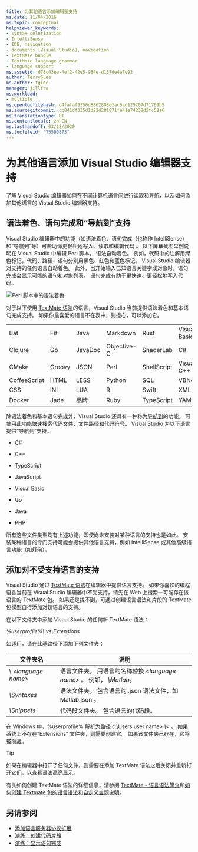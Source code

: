```yaml
---
title: 为其他语言添加编辑器支持
ms.date: 11/04/2016
ms.topic: conceptual
helpviewer_keywords:
- syntax colorization
- IntelliSense
- IDE, navigation
- documents [Visual Studio], navigation
- TextMate bundle
- TextMate language grammar
- language support
ms.assetid: d78c43ee-4ef2-42e5-984e-d137de4e7e92
author: TerryGLee
ms.author: tglee
manager: jillfra
ms.workload:
- multiple
ms.openlocfilehash: d4fafaf9356d8862808e1ac6ad125207d71769b5
ms.sourcegitcommit: cc841df335d1d22d281871fe41e74238d2fc52a6
ms.translationtype: HT
ms.contentlocale: zh-CN
ms.lasthandoff: 03/18/2020
ms.locfileid: "75590873"
---
```

# <a name="add-visual-studio-editor-support-for-other-languages"></a>为其他语言添加 Visual Studio 编辑器支持

了解 Visual Studio 编辑器如何在不同计算机语言间进行读取和导航，以及如何添加其他语言的 Visual Studio 编辑器支持。

## <a name="syntax-colorization-statement-completion-and-navigate-to-support"></a>语法着色、语句完成和“导航到”支持

Visual Studio 编辑器中的功能（如语法着色、语句完成（也称作 IntelliSense）和“导航到”等）可帮助你更轻松地写入、读取和编辑代码  。 以下屏幕截图举例说明在 Visual Studio 中编辑 Perl 脚本。 语法自动着色。 例如，代码中的注解用绿色标记，代码、路径、语句分别用黑色、红色和蓝色标记。 Visual Studio 编辑器对支持的任何语言自动着色。 此外，当开始输入已知语言关键字或对象时，语句完成会显示可能的语句和对象列表。 语句完成有助于更快速、更轻松地写入代码。

![Perl 脚本中的语法着色](../ide/media/vside_perledit.png)

对于以下使用 [TextMate 语法](https://manual.macromates.com/en/language_grammars)的语言，Visual Studio 当前提供语法着色和基本语句完成支持。 如果你最喜爱的语言不在表中，别担心，可以添加它。

|||||||
|-|-|-|-|-|-|
|Bat|F#|Java|Markdown|Rust|Visual Basic|
|Clojure|Go|JavaDoc|Objective-C|ShaderLab|C#|
|CMake|Groovy|JSON|Perl|ShellScript|Visual C++|
|CoffeeScript|HTML|LESS|Python|SQL|VBNet|
|CSS|INI|LUA|R|Swift|XML|
|Docker|Jade|品牌|Ruby|TypeScript|YAML|

除语法着色和基本语句完成外，Visual Studio 还具有一种称为[导航到](https://blogs.msdn.microsoft.com/benwilli/2015/04/09/visual-studio-tip-3-use-navigate-to/)的功能。 可使用此功能快速搜索代码文件、文件路径和代码符号。 Visual Studio 为以下语言提供“导航到”支持。

- C#

- C++

- TypeScript

- JavaScript

- Visual Basic

- Go

- Java

- PHP

所有这些文件类型均有上述功能，即使尚未安装对某种语言的支持也是如此。 安装某种语言的专门支持可能会提供其他语言支持，例如 IntelliSense 或其他高级语言功能（如灯泡）。

## <a name="add-support-for-non-supported-languages"></a>添加对不受支持语言的支持

Visual Studio 通过 [TextMate 语法](https://manual.macromates.com/en/language_grammars)在编辑器中提供语言支持。 如果你喜欢的编程语言当前在 Visual Studio 编辑器中不受支持，请先在 Web 上搜索&mdash;可能存在该语言的 TextMate 包。 如果还是找不到，可通过创建语言语法和片段的 TextMate 包模型自行添加对该语言的支持。

在以下文件夹中添加 Visual Studio 的任何新 TextMate 语法：

*%userprofile%\\.vs\Extensions*

如适用，请在此基路径下添加下列文件夹：

|文件夹名|说明|
|-----------------|-----------------|
|\\ *\<language name>*|语言文件夹。 用语言的名称替换 *\<language name>* 。 例如， *\Matlab*。|
|*\Syntaxes*|语法文件夹。 包含语言的 .json 语法文件，如 Matlab.json   。|
|*\Snippets*|代码段文件夹。 包含语言的代码段。|

在 Windows 中，%userprofile% 解析为路径 c:\Users  user name> *\\\<* 。 如果系统上不存在“Extensions”  文件夹，则需要创建它。 如果该文件夹已存在，它将被隐藏。

> [!TIP]
> 如果在编辑器中打开了任何文件，则需要在添加 TextMate 语法之后关闭并重新打开它们，以查看语法高亮显示。

有关如何创建 TextMate 语法的详细信息，请参阅 [TextMate - 语言语法简介](https://developmentality.wordpress.com/2011/02/08/textmate-introduction-to-language-grammars/)和[如何创建 Textmate 包的语言语法和自定义主题说明](https://benparizek.com/notebook/notes-on-how-to-create-a-language-grammar-and-custom-theme-for-a-textmate-bundle)。

## <a name="see-also"></a>另请参阅

- [添加语言服务器协议扩展](../extensibility/adding-an-lsp-extension.md)
- [演练：创建代码片段](../ide/walkthrough-creating-a-code-snippet.md)
- [演练：显示语句完成](../extensibility/walkthrough-displaying-statement-completion.md)
